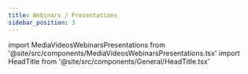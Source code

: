 ```yaml
---
title: Webinars / Presentations
sidebar_position: 3
---
```


import MediaVideosWebinarsPresentations from '@site/src/components/MediaVideosWebinarsPresentations.tsx'
import HeadTitle from '@site/src/components/General/HeadTitle.tsx'

<HeadTitle title="Webinars / Presentations" />

<MediaVideosWebinarsPresentations />

